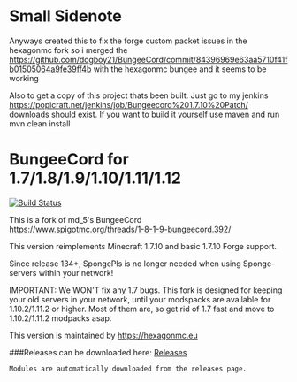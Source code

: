 Small Sidenote
==============

Anyways created this to fix the forge custom packet issues in the hexagonmc fork so i merged the https://github.com/dogboy21/BungeeCord/commit/84396969e63aa5710f41fb01505064a9fe39ff4b with the hexagonmc bungee and it seems to be working

Also to get a copy of this project thats been built. Just go to my jenkins https://popicraft.net/jenkins/job/Bungeecord%201.7.10%20Patch/ downloads should exist. If you want to build it yourself use maven and run mvn clean install



BungeeCord for 1.7/1.8/1.9/1.10/1.11/1.12
==========
[![Build Status](https://travis-ci.org/HexagonMC/BungeeCord.svg?branch=master)](https://travis-ci.org/HexagonMC/BungeeCord)

This is a fork of md_5's BungeeCord  
https://www.spigotmc.org/threads/1-8-1-9-bungeecord.392/

This version reimplements Minecraft 1.7.10 and basic 1.7.10 Forge support.

Since release 134+, SpongePls is no longer needed when using Sponge-servers within your network!

IMPORTANT: We WON'T fix any 1.7 bugs. 
This fork is designed for keeping your old servers in your network, until your modspacks are available for 1.10.2/1.11.2 or higher.
Most of them are, so get rid of 1.7 fast and move to 1.10.2/1.11.2 modpacks asap.

This version is maintained by https://hexagonmc.eu

###Releases can be downloaded here: [Releases](https://github.com/HexagonMC/BungeeCord/releases)
```
Modules are automatically downloaded from the releases page.
```


